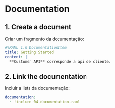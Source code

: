 Documentation
===============

## 1. Create a document ##

Criar um fragmento da documentação:

```yaml
#%RAML 1.0 DocumentationItem
title: Getting Started
content: |
  **Customer API** corresponde a api de cliente.
```

## 2. Link the documentation ##

Incluir a lista da documentação:

```yaml
documentation:
  - !include 04-documentation.raml
```
